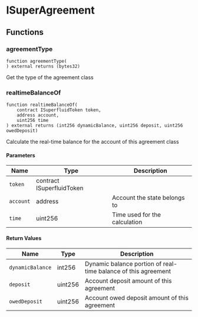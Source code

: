 # ISuperAgreement

## Functions

### agreementType

```solidity
function agreementType(
) external returns (bytes32)
```

Get the type of the agreement class

### realtimeBalanceOf

```solidity
function realtimeBalanceOf(
    contract ISuperfluidToken token,
    address account,
    uint256 time
) external returns (int256 dynamicBalance, uint256 deposit, uint256 owedDeposit)
```

Calculate the real-time balance for the account of this agreement class

#### Parameters

| Name      | Type                      | Description                   |
| --------- | ------------------------- | ----------------------------- |
| `token`   | contract ISuperfluidToken |                               |
| `account` | address                   | Account the state belongs to  |
| `time`    | uint256                   | Time used for the calculation |

#### Return Values

| Name             | Type    | Description                                                    |
| ---------------- | ------- | -------------------------------------------------------------- |
| `dynamicBalance` | int256  | Dynamic balance portion of real-time balance of this agreement |
| `deposit`        | uint256 | Account deposit amount of this agreement                       |
| `owedDeposit`    | uint256 | Account owed deposit amount of this agreement                  |
